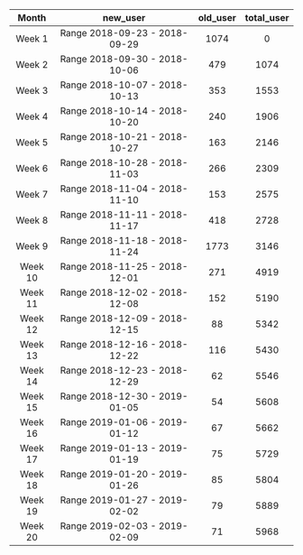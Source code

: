 |<center>Month</center>|<center>new_user</center>|<center>old_user</center>|<center>total_user</center>|
|:------:|:-----------------------:|:--------:|:--------:|
|<center>Week 1</center>|<center>Range 2018-09-23 - 2018-09-29</center>|<center>1074</center>|<center>0</center>|<center>1074</center>|
|<center>Week 2</center>|<center>Range 2018-09-30 - 2018-10-06</center>|<center>479</center>|<center>1074</center>|<center>1553</center>|
|<center>Week 3</center>|<center>Range 2018-10-07 - 2018-10-13</center>|<center>353</center>|<center>1553</center>|<center>1906</center>|
|<center>Week 4</center>|<center>Range 2018-10-14 - 2018-10-20</center>|<center>240</center>|<center>1906</center>|<center>2146</center>|
|<center>Week 5</center>|<center>Range 2018-10-21 - 2018-10-27</center>|<center>163</center>|<center>2146</center>|<center>2309</center>|
|<center>Week 6</center>|<center>Range 2018-10-28 - 2018-11-03</center>|<center>266</center>|<center>2309</center>|<center>2575</center>|
|<center>Week 7</center>|<center>Range 2018-11-04 - 2018-11-10</center>|<center>153</center>|<center>2575</center>|<center>2728</center>|
|<center>Week 8</center>|<center>Range 2018-11-11 - 2018-11-17</center>|<center>418</center>|<center>2728</center>|<center>3146</center>|
|<center>Week 9</center>|<center>Range 2018-11-18 - 2018-11-24</center>|<center>1773</center>|<center>3146</center>|<center>4919</center>|
|<center>Week 10</center>|<center>Range 2018-11-25 - 2018-12-01</center>|<center>271</center>|<center>4919</center>|<center>5190</center>|
|<center>Week 11</center>|<center>Range 2018-12-02 - 2018-12-08</center>|<center>152</center>|<center>5190</center>|<center>5342</center>|
|<center>Week 12</center>|<center>Range 2018-12-09 - 2018-12-15</center>|<center>88</center>|<center>5342</center>|<center>5430</center>|
|<center>Week 13</center>|<center>Range 2018-12-16 - 2018-12-22</center>|<center>116</center>|<center>5430</center>|<center>5546</center>|
|<center>Week 14</center>|<center>Range 2018-12-23 - 2018-12-29</center>|<center>62</center>|<center>5546</center>|<center>5608</center>|
|<center>Week 15</center>|<center>Range 2018-12-30 - 2019-01-05</center>|<center>54</center>|<center>5608</center>|<center>5662</center>|
|<center>Week 16</center>|<center>Range 2019-01-06 - 2019-01-12</center>|<center>67</center>|<center>5662</center>|<center>5729</center>|
|<center>Week 17</center>|<center>Range 2019-01-13 - 2019-01-19</center>|<center>75</center>|<center>5729</center>|<center>5804</center>|
|<center>Week 18</center>|<center>Range 2019-01-20 - 2019-01-26</center>|<center>85</center>|<center>5804</center>|<center>5889</center>|
|<center>Week 19</center>|<center>Range 2019-01-27 - 2019-02-02</center>|<center>79</center>|<center>5889</center>|<center>5968</center>|
|<center>Week 20</center>|<center>Range 2019-02-03 - 2019-02-09</center>|<center>71</center>|<center>5968</center>|<center>6039</center>| 
